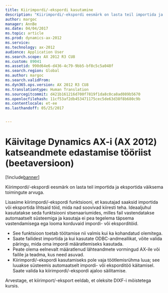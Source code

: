 ```yaml
---
title: Kiirimpordi/-ekspordi kasutamine
description: "Kiirimpordi/-ekspordi eesmärk on lasta teil importida ja eksportida väiksema toimingute arvuga."
author: margoc
manager: AnnBe
ms.date: 04/04/2017
ms.topic: article
ms.prod: dynamics-ax-2012
ms.service: 
ms.technology: ax-2012
audience: Application User
ms.search.scope: AX 2012 R3 CU8
ms.custom: 89041
ms.assetid: 990d64e6-d436-4c79-9bb5-bf8c5c5a048f
ms.search.region: Global
ms.author: margoc
ms.search.validFrom: 
ms.dyn365.ops.version: AX 2012 R3 CU8
ms.translationtype: Human Translation
ms.sourcegitcommit: d421b161216d700f7819f1da8c0ca8ad089b5670
ms.openlocfilehash: 11cf53af2db453471175cec5de63d38f8b680c9b
ms.contentlocale: et-ee
ms.lasthandoff: 05/25/2017


---
```


# <a name="run-the-test-data-transfer-tool-beta-for-dynamics-ax-ax-2012"></a>Käivitage Dynamics AX-i (AX 2012) katseandmete edastamise tööriist (beetaversioon)

[!include[banner](../../includes/banner.md)]


Kiirimpordi/-ekspordi eesmärk on lasta teil importida ja eksportida väiksema toimingute arvuga.

Lisasime kiirimpordi/-ekspordi funktsiooni, et kasutajad saaksid importida või eksportida lihtsaid töid, mida nad soovivad kiiresti teha. Ideaaljuhul kasutatakse seda funktsiooni stsenaariumides, milles fail vastendatakse automaatselt süsteemiga ja kasutaja ei pea tegelema täpsema vastendamisega ega looma korduvaid impordi- või eksporditöid.

-   See funktsioon toetab töötamise nii valmis kui ka kohandatud olemitega.
-   Saate failidest importida ja kui kasutate ODBC-andmeallikat, võite valida päringu, mida oma impordi määratlemiseks kasutada.
-   Peate olema eelnevalt määratlenud lähteandmete vormingud AX-ile või failile ja teadma, kus need asuvad.
-   Kiirimpordi/-ekspordi kasutamiseks pole vaja töötlemisrühma luua; see luuakse süsteemis automaatselt impordi- või eksporditöö käitamisel. Saate valida ka kiirimpordi/-ekspordi ajaloo säilitamise.

  Arvestage, et kiirimport/-eksport eeldab, et oleksite DIXF-i mõistetega kursis.




